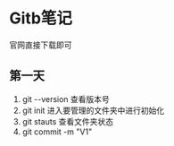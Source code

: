 # Gitb笔记

官网直接下载即可

## 第一天

1. git --version 查看版本号
2. git init 进入要管理的文件夹中进行初始化
3. git stauts 查看文件夹状态
4. git commit -m "V1"